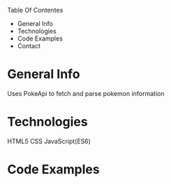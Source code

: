 Table Of Contentes
* General Info
* Technologies
* Code Examples
* Contact


# General Info
Uses PokeApi to fetch and parse pokemon information

# Technologies 
HTML5
CSS
JavaScript(ES6)

# Code Examples 
